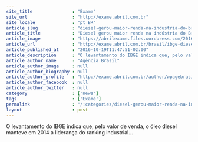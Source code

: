 ```yaml
---
site_title               : "Exame"
site_url                 : "http://exame.abril.com.br"
site_locale              : "pt_BR"
article_slug             : "diesel-gerou-maior-renda-na-industria-do-brasil-em-2014-diz-ibge"
article_title            : "Diesel gerou maior renda na indústria do Brasil em 2014, diz IBGE"
article_image            : "https://abrilexame.files.wordpress.com/2016/09/size_960_16_9_bomba10.jpg?quality=70&strip=all&w=960"
article_url              : "http://exame.abril.com.br/brasil/ibge-diesel-foi-o-produto-que-gerou-maior-renda-na-industria-brasileira-em-2014/"
article_published_at     : "2016-10-19T11:47:51-02:00"
article_description      : "O levantamento do IBGE indica que, pelo valor de venda, o óleo diesel manteve em 2014 a liderança do ranking industrial..."
article_author_name      : "Agência Brasil"
article_author_image     : null
article_author_biography : null
article_author_profile   : "http://exame.abril.com.br/author/wpagebrasil/"
article_author_facebook  : null
article_author_twitter   : null
category                 : ['news']
tags                     : ['Exame']
permalink                : "/:categories/diesel-gerou-maior-renda-na-industria-do-brasil-em-2014-diz-ibge/"
layout                   : post
---
```


O levantamento do IBGE indica que, pelo valor de venda, o óleo diesel manteve em 2014 a liderança do ranking industrial...
